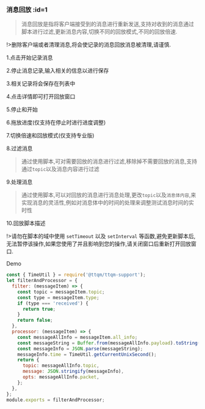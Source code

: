 ### 消息回放 :id=1

> 消息回放是指将客户端接受到的消息进行重新发送,支持对收到的消息通过脚本进行过滤,更新消息内容,切换不同的回放模式,不同的回放倍速.

!>删除客户端或者清理消息,将会使记录的消息回放消息被清理,请谨慎.

1.点击开始记录消息

2.停止消息记录,输入相关的信息以进行保存

3.相关记录将会保存在列表中

4.点击详情即可打开回放窗口

5.停止和开始

6.拖放进度(仅支持在停止时进行进度调整)

7.切换倍速和回放模式(仅支持专业版)

8.过滤消息

> 通过使用脚本,可对需要回放的消息进行过滤,移除掉不需要回放的消息,支持通过`topic`以及消息内容进行过滤

9.处理消息

> 通过使用脚本,可以对回放的消息进行消息处理,更改`topic`以及`消息体内容`,来实现消息的灵活性,例如对消息体中的时间的处理来调整测试消息时间的实时性

10.回放脚本描述

!>请勿在脚本的域中使用 `setTimeout` 以及 `setInterval` 等函数,避免更新脚本后,无法暂停该操作,如果您使用了并且影响到您的操作,请关闭窗口后重新打开回放窗口.

Demo

```javascript
const { TimeUtil } = require('@ttqm/ttqm-support');
let filterAndProcessor = {
  filter: (messageItem) => {
    const topic = messageItem.topic;
    const type = messageItem.type;
    if (type === 'received') {
      return true;
    }
    return false;
  },
  processor: (messageItem) => {
    const messageAllInfo = messageItem.all_info;
    const messageString = Buffer.from(messageAllInfo.payload).toString();
    const messageInfo = JSON.parse(messageString);
    messageInfo.time = TimeUtil.getCurrentUnixSecond();
    return {
      topic: messageAllInfo.topic,
      message: JSON.stringify(messageInfo),
      opts: messageAllInfo.packet,
    };
  },
};
module.exports = filterAndProcessor;
```
